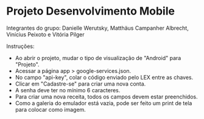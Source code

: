 # Projeto Desenvolvimento Mobile

Integrantes do grupo: Danielle Werutsky, Matthäus Campanher Albrecht, Vinícius Peixoto e Vitória Pilger

Instruções:
- Ao abrir o projeto, mudar o tipo de visualização de "Android" para "Projeto".
- Acessar a página app > google-services.json.
- No campo "api-key", colar o código enviado pelo LEX entre as chaves.
- Clicar em "Cadastre-se" para criar uma nova conta.
- A senha deve ter no mínimo 6 caracteres.
- Para criar uma nova receita, todos os campos devem estar preenchidos.
- Como a galeria do emulador está vazia, pode ser feito um print de tela para colocar como imagem.

